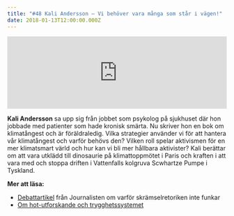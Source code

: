 ```yaml
---
title: "#48 Kali Andersson – Vi behöver vara många som står i vägen!"
date: 2018-01-13T12:00:00.000Z
---
```


<iframe src="https://w.soundcloud.com/player/?url=https%3A//api.soundcloud.com/tracks/383007149&amp;color=001665&amp;auto_play=false&amp;hide_related=false&amp;show_comments=true&amp;show_user=true&amp;show_reposts=false" width="100%" height="166" frameborder="no" scrolling="no"></iframe>

**Kali Andersson** sa upp sig från jobbet som psykolog på sjukhuset där hon jobbade med patienter som hade kronisk smärta. Nu skriver hon en bok om klimatångest och är föräldraledig. Vilka strategier använder vi för att hantera vår klimatångest och varför behövs den? Vilken roll spelar aktivismen för en mer klimatsmart värld och hur kan vi bli mer hållbara aktivister? Kali berättar om att vara utklädd till dinosaurie på klimattoppmötet i Paris och kraften i att vara med och stoppa driften i Vattenfalls kolgruva Scwhartze Pumpe i Tyskland.

**Mer att läsa:**

- [Debattartikel](https://www.journalisten.se/debatt/inga-fordelar-med-skramselretorik) från Journalisten om varför skrämselretoriken inte funkar
- [Om hot-utforskande och trygghetssystemet](http://hållbarvardag.se/rod-bla-eller-gron/)
